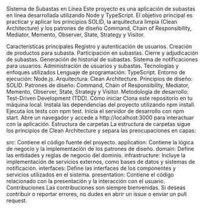 Sistema de Subastas en Línea
Este proyecto es una aplicación de subastas en línea desarrollada utilizando Node y TypeScript. El objetivo principal es practicar y aplicar los principios SOLID, la arquitectura limpia (Clean Architecture) y los patrones de diseño Command, Chain of Responsibility, Mediator, Memento, Observer, State, Strategy y Visitor.

Características principales
Registro y autenticación de usuarios.
Creación de productos para subasta.
Participación en subastas.
Cierre y adjudicación de subastas.
Generación de historial de subastas.
Sistema de notificaciones para usuarios.
Administración de usuarios y subastas.
Tecnologías y enfoques utilizados
Lenguaje de programación: TypeScript.
Entorno de ejecución: Node.js.
Arquitectura: Clean Architecture.
Principios de diseño: SOLID.
Patrones de diseño: Command, Chain of Responsibility, Mediator, Memento, Observer, State, Strategy y Visitor.
Metodología de desarrollo: Test-Driven Development (TDD).
Cómo iniciar
Clona este repositorio en tu máquina local.
Instala las dependencias del proyecto utilizando npm install.
Ejecuta los tests con npm test.
Inicia el servidor de desarrollo con npm start.
Abre un navegador y accede a http://localhost:3000 para interactuar con la aplicación.
Estructura de carpetas
La estructura de carpetas sigue los principios de Clean Architecture y separa las preocupaciones en capas:

src: Contiene el código fuente del proyecto.
application: Contiene la lógica de negocio y la implementación de los patrones de diseño.
domain: Define las entidades y reglas de negocio del dominio.
infrastructure: Incluye la implementación de servicios externos, como bases de datos y sistemas de notificación.
interfaces: Define las interfaces de los componentes y servicios utilizados en el sistema.
presentation: Contiene el código relacionado con la presentación y la interacción con el usuario.
Contribuciones
Las contribuciones son siempre bienvenidas. Si deseas contribuir o reportar errores, no dudes en abrir un issue o enviar un pull request.
